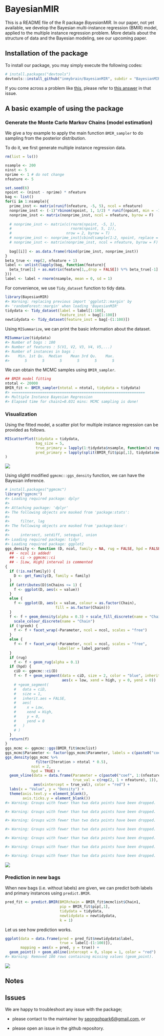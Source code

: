 
<!-- README.md is generated from README.Rmd. Please edit that file -->
<!-- To add a badge  -->
<!-- [![Travis-CI Build Status](https://travis-ci.org/geanders/countyweather.svg?branch=master)](https://travis-ci.org/geanders/countyweather) -->
<!-- [![CRAN_Status_Badge](http://www.r-pkg.org/badges/version/countyweather)](https://cran.r-project.org/package=countyweather) -->
BayesianMIR
===========

This is a README file of the R package *BayesianMIR*. In our paper, not yet available, we develop the Bayesian multi-instance regression (BMIR) model, applied to the multiple instance regression problem. More details about the structure of data and the Bayesian modeling, see our upcoming paper.

<!-- We assume the primary instance assumption used in @RayPage2005, that is, there is one primary instance explaining the bag-level response variable. -->
Installation of the package
---------------------------

To install our package, you may simply execute the following codes:

``` r
# install.packages("devtools")
devtools::install_github("inmybrain/BayesianMIR", subdir = "BayesianMIR") # don't forget to specify subdir!
```

If you come across a problem like [this](https://github.com/r-lib/remotes/issues/130), please refer to [this answer](https://github.com/r-lib/remotes/issues/130#issuecomment-423830669) in that issue.

<!-- Or you can install the source file using the command line after downloading it from [here](XXX) (NOT AVAILABLE NOW); -->
<!-- ```{bash, eval = FALSE} -->
<!-- R CMD INSTALL BayesianMIR_1.0.tar.gz -->
<!-- ``` -->
A basic example of using the package
------------------------------------

### Generate the Monte Carlo Markov Chains (model estimation)

We give a toy example to apply the main function `BMIR_sampler` to do sampling from the posterior distribution.

To do it, we first generate multiple instance regression data.

``` r
rm(list = ls())

nsample <- 200
ninst <- 5
nprime <- 1 # do not change
nfeature <- 5

set.seed(6)
npoint <- (ninst - nprime) * nfeature
bag <- list()
for(i in 1:nsample){
  prime_inst <- matrix(runif(nfeature, -5, 5), ncol = nfeature)
  nonprime_inst <- (-1)^rbinom(npoint, 1, 1/2) * runif(npoint, min = -10, max = 10)
  nonprime_inst <- matrix(nonprime_inst, ncol = nfeature, byrow = F)
  
  # nonprime_inst <- matrix(c(rnorm(npoint, -5, 1),
  #                           rnorm(npoint, 5, 1)),
  #                         nrow = 2, byrow = T)
  # nonprime_inst <- nonprime_inst[cbind(sample(1:2, npoint, replace = T), 1:npoint)]
  # nonprime_inst <- matrix(nonprime_inst, ncol = nfeature, byrow = F)
  
  bag[[i]] <- as.data.frame(rbind(prime_inst, nonprime_inst))
}
beta_true <- rep(2, nfeature + 1)
label <- unlist(lapply(bag, function(feature){
  beta_true[1] + as.matrix(feature[1,,drop = FALSE]) %*% beta_true[-1]
}))
label <- label + rnorm(nsample, mean = 0, sd = 1)
```

For convenience, we use `Tidy_dataset` function to tidy data.

``` r
library(BayesianMIR)
#> Warning: replacing previous import 'ggplot2::margin' by
#> 'randomForest::margin' when loading 'BayesianMIR'
tidydata <- Tidy_dataset(label = label[1:100],
                         feature_inst = bag[1:100])
newtidydata <- Tidy_dataset(feature_inst = bag[-(1:100)])
```

Using `MISummarize`, we can print the basic information about the dataset.

``` r
MISummarize(tidydata)
#> Number of bags : 100
#> Number of features : 5(V1, V2, V3, V4, V5,...)
#> Number of instances in bags : 
#>    Min. 1st Qu.  Median    Mean 3rd Qu.    Max. 
#>       5       5       5       5       5       5
```

We can obtain the MCMC samples using `BMIR_sampler`.

``` r
## BMIR model fitting
ntotal <- 20000
BMIR_fit <- BMIR_sampler(ntotal = ntotal, tidydata = tidydata)
#> =============================================================
#> Multiple Instance Bayesian Regression
#> Elapsed time for chain1=0.031 mins: MCMC sampling is done!
```

### Visualization

Using the fitted model, a scatter plot for multiple instance regression can be provided as follows.

``` r
MIScatterPlot(tidydata = tidydata, 
              bag_size = 5,
              true_primary = lapply(1:tidydata$nsample, function(x) rep(c(T,F), c(1, ninst - 1))), 
              pred_primary = lapply(split(BMIR_fit$pip[,1], tidydata$membership), function(x) rank(-x, ties.method = "min") <= 1)
)
```

![](README-unnamed-chunk-7-1.png)

Using slightl modified `ggmcmc::ggs_density` function, we can have the Bayesian inference.

``` r
# install.packages("ggmcmc")
library("ggmcmc")
#> Loading required package: dplyr
#> 
#> Attaching package: 'dplyr'
#> The following objects are masked from 'package:stats':
#> 
#>     filter, lag
#> The following objects are masked from 'package:base':
#> 
#>     intersect, setdiff, setequal, union
#> Loading required package: tidyr
#> Loading required package: ggplot2
ggs_density <- function (D, ncol, family = NA, rug = FALSE, hpd = FALSE, greek = FALSE) 
  ## - ncol is added!
  ## - ci -> ggmcmc::ci
  ## - [Low, High] interval is commented
{
  if (!is.na(family)) {
    D <- get_family(D, family = family)
  }
  if (attributes(D)$nChains <= 1) {
    f <- ggplot(D, aes(x = value))
  }
  else {
    f <- ggplot(D, aes(x = value, colour = as.factor(Chain), 
                       fill = as.factor(Chain)))
  }
  f <- f + geom_density(alpha = 0.3) + scale_fill_discrete(name = "Chain") + 
    scale_colour_discrete(name = "Chain")
  if (!greek) {
    f <- f + facet_wrap(~Parameter, ncol = ncol, scales = "free")
  }
  else {
    f <- f + facet_wrap(~Parameter, ncol = ncol, scales = "free", 
                        labeller = label_parsed)
  }
  if (rug) 
    f <- f + geom_rug(alpha = 0.1)
  if (hpd) {
    ciD <- ggmcmc::ci(D)
    f <- f + geom_segment(data = ciD, size = 2, color = "blue", inherit.aes = FALSE, 
                          aes(x = low, xend = high, y = 0, yend = 0)) 
    # +geom_segment(
    #   data = ciD,
    #   size = 1,
    #   inherit.aes = FALSE,
    #   aes(
    #     x = Low,
    #     xend = High,
    #     y = 0,
    #     yend = 0
    #   )
    # )
  }
  return(f)
}
ggs_mcmc <- ggmcmc::ggs(BMIR_fit$mcmclist)
ggs_mcmc$Parameter <- factor(ggs_mcmc$Parameter, labels = c(paste0("coef", 1:(nfeature + 1)), "sig2_error"))
ggs_density(ggs_mcmc %>% 
              filter(Iteration > ntotal * 0.5), 
            ncol = 2,
            hpd = TRUE) + 
  geom_vline(data = data.frame(Parameter = c(paste0("coef", 1:(nfeature + 1)), "sig2_error"),
                               true_val = c(rep(2, 1 + nfeature), 1)),
             aes(xintercept = true_val), color = "red") +
  labs(x = "Value", y = "Density") + 
  theme(axis.text.y = element_blank(),
        axis.ticks.y = element_blank())
#> Warning: Groups with fewer than two data points have been dropped.

#> Warning: Groups with fewer than two data points have been dropped.

#> Warning: Groups with fewer than two data points have been dropped.

#> Warning: Groups with fewer than two data points have been dropped.

#> Warning: Groups with fewer than two data points have been dropped.

#> Warning: Groups with fewer than two data points have been dropped.

#> Warning: Groups with fewer than two data points have been dropped.
```

![](README-unnamed-chunk-8-1.png)

### Prediction in new bags

When new bags (i.e. without labels) are given, we can predict both labels and primary instances using `predict.BMIR`.

``` r
pred_fit <- predict.BMIR(BMIRchain = BMIR_fit$mcmclist$Chain1, 
                         pip = BMIR_fit$pip[,1], 
                         tidydata = tidydata, 
                         newtidydata = newtidydata, 
                         k = 1)
```

Let us see how prediction works.

``` r
ggplot(data = data.frame(pred = pred_fit$newtidydata$label, 
                         true = label[-(1:100)]), 
       mapping = aes(x = pred, y = true)) + 
  geom_point() + geom_abline(intercept = 0, slope = 1, color = "red")
#> Warning: Removed 100 rows containing missing values (geom_point).
```

![](README-unnamed-chunk-10-1.png)

Notes
-----

<!-- - For available covariance structures, see the help page; -->
<!-- ```{r, eval = FALSE} -->
<!-- ?Mclust_SEP_cpp -->
<!-- ``` -->
<!-- - As for initial assignment of cluster membership, each sample is assigned randomly to clusters. -->
Issues
------

We are happy to troubleshoot any issue with the package;

-   please contact to the maintainer by <seongohpark6@gmail.com>, or

-   please open an issue in the github repository.

<!-- ## Error and warning messages you may get -->
<!-- ## References  -->
